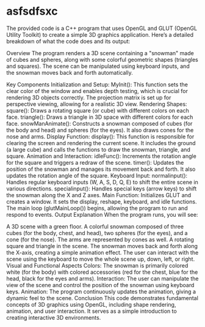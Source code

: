 # asfsdfsxc






The provided code is a C++ program that uses OpenGL and GLUT (OpenGL Utility Toolkit) to create a simple 3D graphics application. Here’s a detailed breakdown of what the code does and its output:

Overview
The program renders a 3D scene containing a "snowman" made of cubes and spheres, along with some colorful geometric shapes (triangles and squares). The scene can be manipulated using keyboard inputs, and the snowman moves back and forth automatically.

Key Components
Initialization and Setup:
MyInit(): This function sets the clear color of the window and enables depth testing, which is crucial for rendering 3D objects correctly.
The projection matrix is set up for perspective viewing, allowing for a realistic 3D view.
Rendering Shapes:
square(): Draws a rotating square (or cube) with different colors on each face.
triangle(): Draws a triangle in 3D space with different colors for each face.
snowManAnimate(): Constructs a snowman composed of cubes (for the body and head) and spheres (for the eyes). It also draws cones for the nose and arms.
Display Function:
display(): This function is responsible for clearing the screen and rendering the current scene. It includes the ground (a large cube) and calls the functions to draw the snowman, triangle, and square.
Animation and Interaction:
idleFunc(): Increments the rotation angle for the square and triggers a redraw of the scene.
timer(): Updates the position of the snowman and manages its movement back and forth. It also updates the rotation angle of the square.
Keyboard Input:
normalinput(): Handles regular keyboard inputs (W, A, S, D, Q, E) to shift the entire scene in various directions.
specialinput(): Handles special keys (arrow keys) to shift the snowman along the X and Z axes.
Main Function:
Initializes GLUT and creates a window. It sets the display, reshape, keyboard, and idle functions. The main loop (glutMainLoop()) begins, allowing the program to run and respond to events.
Output Explanation
When the program runs, you will see:

A 3D scene with a green floor.
A colorful snowman composed of three cubes (for the body, chest, and head), two spheres (for the eyes), and a cone (for the nose). The arms are represented by cones as well.
A rotating square and triangle in the scene.
The snowman moves back and forth along the X-axis, creating a simple animation effect.
The user can interact with the scene using the keyboard to move the whole scene up, down, left, or right.
Visual and Functional Aspects
Colors: The snowman is primarily colored white (for the body) with colored accessories (red for the chest, blue for the head, black for the eyes and arms).
Interaction: The user can manipulate the view of the scene and control the position of the snowman using keyboard keys.
Animation: The program continuously updates the animation, giving a dynamic feel to the scene.
Conclusion
This code demonstrates fundamental concepts of 3D graphics using OpenGL, including shape rendering, animation, and user interaction. It serves as a simple introduction to creating interactive 3D environments.
